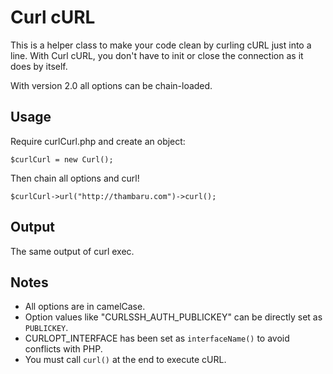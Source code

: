 # Curl cURL

This is a helper class to make your code clean by curling cURL just into a line. With Curl cURL, you don't have to init or close the connection as it does by itself.

With version 2.0 all options can be chain-loaded.

## Usage

Require curlCurl.php and create an object:

`$curlCurl = new Curl();`

Then chain all options and curl!

`$curlCurl->url("http://thambaru.com")->curl();`

## Output

The same output of curl exec.

## Notes

* All options are in camelCase.
* Option values like "CURLSSH_AUTH_PUBLICKEY" can be directly set as `PUBLICKEY`.
* CURLOPT_INTERFACE has been set as `interfaceName()` to avoid conflicts with PHP.
* You must call `curl()` at the end to execute cURL.

